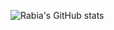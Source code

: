 ![Rabia's GitHub stats](https://github-readme-stats.vercel.app/api?username=rabiademirog&show_icons=true&theme=default)

